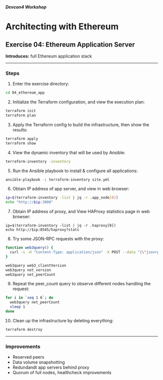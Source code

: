 ***Devcon4 Workshop***
# Architecting with Ethereum
## Exercise 04: Ethereum Application Server

**Introduces:** full Ethereum application stack

---

### Steps

1. Enter the exercise directory:
```bash
cd 04_ethereum_app
```
2. Initialize the Terraform configuration, and view the execution plan:
```bash
terraform init
terraform plan
```
3. Apply the Terraform config to build the infrastructure, then show the results:
```bash
terraform apply
terraform show
```
4. View the dynamic inventory that will be used by Ansible:
```bash
terraform-inventory -inventory
```
5. Run the Ansible playbook to install & configure all applications:
```bash
ansible-playbook -i terraform-inventory site.yml
```
6. Obtain IP address of app server, and view in web browser:
```bash
ip=$(terraform-inventory -list | jq -r .app_node[0])
echo "http://$ip:3000"
```
7. Obtain IP address of proxy, and View HAProxy statistics page in web browser:
```
ip=$(terraform-inventory -list | jq -r .haproxy[0])
echo http://$ip:8545/haproxy?stats
```
8. Try some JSON-RPC requests with the proxy:
```bash
function web3query() { 
  curl -s -H "Content-Type: application/json" -X POST --data "{\"jsonrpc\":\"2.0\",\"method\":\"$1\",\"params\":[],\"id\":74}" http://$ip:8545 | jq -r .result ;
}

web3query web3_clientVersion
web3query net_version
web3query net_peerCount
```
9. Repeat the peer_count query to observe different nodes handling the request:
```bash
for i in `seq 1 6`; do
  web3query net_peerCount
  sleep 1
done
```
10. Clean up the infrastructure by deleting everything:
```bash
terraform destroy
```

---

### Improvements
- Reserved peers
- Data volume snapshotting
- Redundandt app servers behind proxy
- Quorum of full nodes, healthcheck improvements
